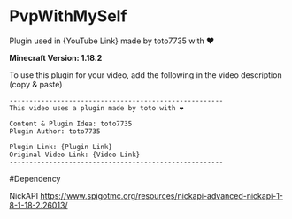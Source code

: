 # PvpWithMySelf

Plugin used in {YouTube Link} made by toto7735 with ❤

**Minecraft Version: 1.18.2**

To use this plugin for your video, add the following in the video description (copy & paste)

```
------------------------------------------------------
This video uses a plugin made by toto with ❤

Content & Plugin Idea: toto7735
Plugin Author: toto7735

Plugin Link: {Plugin Link}
Original Video Link: {Video Link}
------------------------------------------------------
```

#Dependency

NickAPI
https://www.spigotmc.org/resources/nickapi-advanced-nickapi-1-8-1-18-2.26013/
